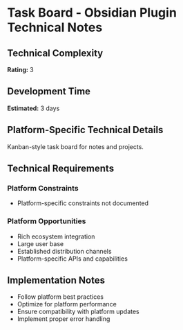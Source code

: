 # Task Board - Obsidian Plugin Technical Notes

## Technical Complexity
**Rating:** 3

## Development Time
**Estimated:** 3 days

## Platform-Specific Technical Details
Kanban-style task board for notes and projects.

## Technical Requirements

### Platform Constraints
- Platform-specific constraints not documented

### Platform Opportunities
- Rich ecosystem integration
- Large user base
- Established distribution channels
- Platform-specific APIs and capabilities

## Implementation Notes
- Follow platform best practices
- Optimize for platform performance
- Ensure compatibility with platform updates
- Implement proper error handling
